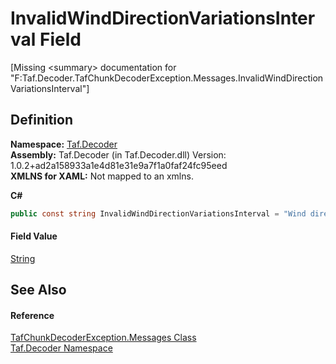 # InvalidWindDirectionVariationsInterval Field


\[Missing &lt;summary&gt; documentation for "F:Taf.Decoder.TafChunkDecoderException.Messages.InvalidWindDirectionVariationsInterval"\]



## Definition
**Namespace:** <a href="N_Taf_Decoder.md">Taf.Decoder</a>  
**Assembly:** Taf.Decoder (in Taf.Decoder.dll) Version: 1.0.2+ad2a158933a1e4d81e31e9a7f1a0faf24fc95eed  
**XMLNS for XAML:** Not mapped to an xmlns.

**C#**
``` C#
public const string InvalidWindDirectionVariationsInterval = "Wind direction variations should be in [0,360]"
```



#### Field Value
<a href="https://learn.microsoft.com/dotnet/api/system.string" target="_blank" rel="noopener noreferrer">String</a>

## See Also


#### Reference
<a href="T_Taf_Decoder_TafChunkDecoderException_Messages.md">TafChunkDecoderException.Messages Class</a>  
<a href="N_Taf_Decoder.md">Taf.Decoder Namespace</a>  
